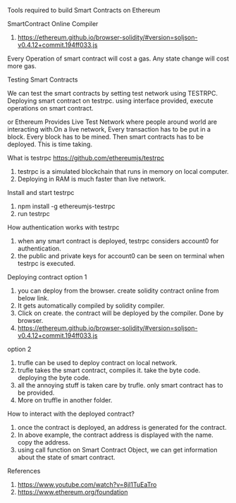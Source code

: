 Tools required to build Smart Contracts on Ethereum


SmartContract Online Compiler
1. https://ethereum.github.io/browser-solidity/#version=soljson-v0.4.12+commit.194ff033.js



Every Operation of smart contract will cost a gas.
Any state change will cost more gas.


Testing Smart Contracts

We can test the smart contracts by setting test network using TESTRPC.
Deploying smart contract on testrpc.
using interface provided, execute operations on smart contract.

or
Ethereum Provides Live Test Network where people around world are interacting with.On a live network,
Every transaction has to be put in a block.
Every block has to be mined. 
Then smart contracts has to be deployed. This is time taking.


What is testrpc
https://github.com/ethereumjs/testrpc
1. testrpc is a simulated blockchain that runs in memory on local computer.
2. Deploying in RAM is much faster than live network.  

Install and start testrpc
1. npm install -g ethereumjs-testrpc
2. run testrpc
 
How authentication works with testrpc
1. when any smart contract is deployed, testrpc considers account0 for authentication.
2. the public and private keys for account0 can be seen on terminal when testrpc is executed.

Deploying contract
option 1
1. you can deploy from the browser. create solidity contract online from below link.
2. It gets automatically compiled by solidity compiler.
3. Click on create. the contract will be deployed by the compiler. Done by browser.
2. https://ethereum.github.io/browser-solidity/#version=soljson-v0.4.12+commit.194ff033.js

option 2
1. trufle can be used to deploy contract on local network.
2. trufle takes the smart contract, compiles it. take the byte code. deploying the byte code.
3. all the annoying stuff is taken care by trufle. only smart contract has to be provided.
4. More on truffle in another folder.


How to interact with the deployed contract?
1. once the contract is deployed, an address is generated for the contract.
2. In above example, the contract address is displayed with the name. copy the address.
3. using call function on Smart Contract Object, we can get information about the state of smart contract.

References
1. https://www.youtube.com/watch?v=8jI1TuEaTro
2. https://www.ethereum.org/foundation



